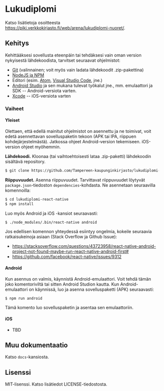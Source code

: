 # Lukudiplomi

Katso lisätietoja osoitteesta <https://piki.verkkokirjasto.fi/web/arena/lukudiplomi-nuoret/>.

## Kehitys

Kehittääksesi sovellusta eteenpäin tai tehdäksesi vain oman version nykyisestä lähdekoodista, tarvitset seuraavat ohjelmistot:

- [Git](https://git-scm.com) (valinnainen; voit myös vain ladata lähdekoodit .zip-pakettina)
- [NodeJS ja NPM](https://nodejs.org/en/)
- Editori (esim. [Atom](https://atom.io), [Visual Studio Code](https://code.visualstudio.com), jne.)
- [Android Studio](https://developer.android.com/studio) ja sen mukana tulevat työkalut jne., mm. emulaattori ja SDK -- Android-versiota varten.
- [Xcode](https://developer.apple.com/xcode/) -- iOS-versiota varten

### Vaiheet

#### Yleiset

Olettaen, että edellä mainitut ohjelmistot on asennettu ja ne toimivat, voit edetä asennettavan sovelluspaketin tekoon (APK tai IPA, riippuen kohdejärjestelmästä). Jatkossa ohjeet Android-version tekemiseen. iOS-version ohjeet myöhemmin.

**Lähdekoodi.** Kloonaa (tai vaihtoehtoisesti lataa .zip-paketti) lähdekoodin sisältävä repository.

```bash
$ git clone https://github.com/Tampereen-kaupunginkirjasto/lukudiplomi-react-native.git
```

**Riippuvuudet.** Asenna riippuvuudet. Tarvittavat riippuvuudet löytyvät `package.json`-tiedoston `dependencies`-kohdasta. Ne asennetaan seuraavilla komennoilla:

```bash
$ cd lukudiplomi-react-native
$ npm install
```

Luo myös Android ja iOS -kansiot seuraavasti:

```bash
$ ./node_modules/.bin/react-native android
```

Jos edellisen komennon yhteydessä esiintyy ongelmia, kokeile seuraavia ratkaisukeinoja asiaan (Stack Overflow ja Github Issue):

- https://stacksoverflow.com/questions/43723958/react-native-android-project-not-found-maybe-run-react-native-android-first#
- https://github.com/facebook/react-native/issues/9312

#### Android

Kun asennus on valmis, käynnistä Android-emulaattori. Voit tehdä tämän joko komentoriviltä tai sitten Android Studion kautta. Kun Android-emulaattori on käynnissä, luo ja asenna sovelluspaketti (APK) seuraavasti:

```bash
$ npm run android
```

Tämä komento luo sovelluspaketin ja asentaa sen emulaattoriin.

#### iOS

- TBD

## Muu dokumentaatio

Katso `docs`-kansiosta.

## Lisenssi

MIT-lisenssi. Katso lisätiedot LICENSE-tiedostosta.